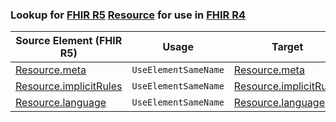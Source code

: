 ### Lookup for [FHIR R5](https://hl7.org/fhir/R5/) [Resource](https://hl7.org/fhir/R5/Resource.html) for use in [FHIR R4](https://hl7.org/fhir/R4/)

| Source Element (FHIR R5) | Usage | Target |
| -------------- | ----- | ------ |
| [Resource.meta](https://hl7.org/fhir/R5/Resource.html#resource) | `UseElementSameName` | [Resource.meta](https://hl7.org/fhir/R4/Resource.html#resource) |
| [Resource.implicitRules](https://hl7.org/fhir/R5/Resource.html#resource) | `UseElementSameName` | [Resource.implicitRules](https://hl7.org/fhir/R4/Resource.html#resource) |
| [Resource.language](https://hl7.org/fhir/R5/Resource.html#resource) | `UseElementSameName` | [Resource.language](https://hl7.org/fhir/R4/Resource.html#resource) |
